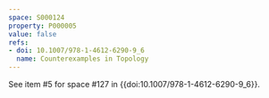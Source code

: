```yaml
---
space: S000124
property: P000005
value: false
refs:
- doi: 10.1007/978-1-4612-6290-9_6
  name: Counterexamples in Topology
---
```


See item #5 for space #127 in {{doi:10.1007/978-1-4612-6290-9_6}}.
